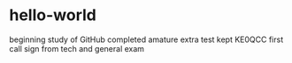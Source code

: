 # hello-world
beginning study of GitHub
completed amature extra test kept KE0QCC first call sign
from tech and general exam
